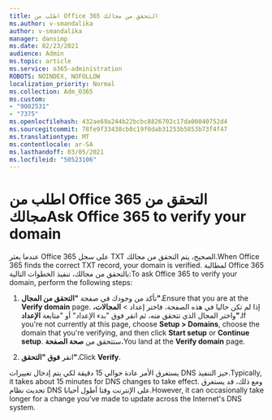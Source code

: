 ```yaml
---
title: اطلب من Office 365 التحقق من مجالك
ms.author: v-smandalika
author: v-smandalika
manager: dansimp
ms.date: 02/23/2021
audience: Admin
ms.topic: article
ms.service: o365-administration
ROBOTS: NOINDEX, NOFOLLOW
localization_priority: Normal
ms.collection: Adm_O365
ms.custom:
- "9002531"
- "7375"
ms.openlocfilehash: 432ae69a244b22bcbc8826702c17da00040752d4
ms.sourcegitcommit: 78fe9f33438cb0c19f0dab31253b5853b73f4f47
ms.translationtype: MT
ms.contentlocale: ar-SA
ms.lasthandoff: 03/05/2021
ms.locfileid: "50523106"
---
```

# <a name="ask-office-365-to-verify-your-domain"></a><span data-ttu-id="ead35-102">اطلب من Office 365 التحقق من مجالك</span><span class="sxs-lookup"><span data-stu-id="ead35-102">Ask Office 365 to verify your domain</span></span>

<span data-ttu-id="ead35-103">عندما يعثر Office 365 على سجل TXT الصحيح، يتم التحقق من مجالك.</span><span class="sxs-lookup"><span data-stu-id="ead35-103">When Office 365 finds the correct TXT record, your domain is verified.</span></span> <span data-ttu-id="ead35-104">لمطالبة Office 365 بالتحقق من مجالك، تنفيذ الخطوات التالية:</span><span class="sxs-lookup"><span data-stu-id="ead35-104">To ask Office 365 to verify your domain, perform the following steps:</span></span>

1. <span data-ttu-id="ead35-105">تأكد من وجودك في صفحة **"التحقق من المجال".**</span><span class="sxs-lookup"><span data-stu-id="ead35-105">Ensure that you are at the **Verify domain** page.</span></span> <span data-ttu-id="ead35-106">إذا لم تكن حاليا في هذه الصفحة، فاختر إعداد > **المجالات،** واختر المجال الذي  تتحقق منه، ثم انقر فوق "بدء الإعداد" أو "متابعة **الإعداد".**</span><span class="sxs-lookup"><span data-stu-id="ead35-106">If you're not currently at this page, choose **Setup > Domains**, choose the domain that you're verifying, and then click **Start setup** or **Continue setup**.</span></span> <span data-ttu-id="ead35-107">ستتحقق من **صحة الصفحة.**</span><span class="sxs-lookup"><span data-stu-id="ead35-107">You land at the **Verify domain** page.</span></span>

2. <span data-ttu-id="ead35-108">انقر **فوق "التحقق".**</span><span class="sxs-lookup"><span data-stu-id="ead35-108">Click **Verify**.</span></span>

<span data-ttu-id="ead35-109">يستغرق الأمر عادة حوالي 15 دقيقة لكي يتم إدخال تغييرات DNS حيز التنفيذ.</span><span class="sxs-lookup"><span data-stu-id="ead35-109">Typically, it takes about 15 minutes for DNS changes to take effect.</span></span> <span data-ttu-id="ead35-110">ومع ذلك، قد يستغرق تحديث نظام DNS على الإنترنت وقتا أطول أحيانا.</span><span class="sxs-lookup"><span data-stu-id="ead35-110">However, it can occasionally take longer for a change you've made to update across the Internet's DNS system.</span></span>

